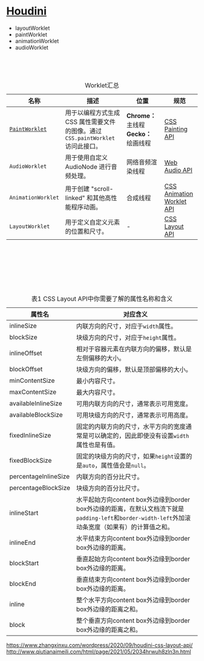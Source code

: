 # [Houdini](https://developer.mozilla.org/zh-CN/docs/Web/Houdini)

* layoutWorklet
* paintWorklet
* animationWorklet
* audioWorklet

&nbsp;

&nbsp;


<table>
<caption>Worklet汇总</caption>
<thead><tr><th>名称</th>
<th>描述</th>
<th>位置</th>
<th>规范</th>
</tr></thead><tbody><tr><td><a href="/api/PaintWorklet.html" title=""><code>PaintWorklet</code></a></td>
<td>用于以编程方式生成 CSS 属性需要文件的图像。通过 <a title="" data-href="/api/CSS/paintWorklet.html"><code>CSS.paintWorklet</code></a> 访问此接口。</td>
<td><strong>Chrome：</strong> 主线程 <strong>Gecko：</strong> 绘画线程</td>
<td><a href="https://drafts.css-houdini.org/css-paint-api-1/#paint-worklet" class="external-link" target="_blank">CSS Painting API</a></td>
</tr><tr><td><a title="" data-href="/api/AudioWorklet.html"><code>AudioWorklet</code></a></td>
<td>用于使用自定义 AudioNode 进行音频处理。</td>
<td>网络音频渲染线程</td>
<td><a href="https://webaudio.github.io/web-audio-api/#AudioWorklet" class="external-link" target="_blank">Web Audio API</a></td>
</tr><tr><td><a title="" data-href="/api/AnimationWorklet.html"><code>AnimationWorklet</code></a></td>
<td>用于创建 "scroll-linked" 和其他高性能程序动画。</td>
<td>合成线程</td>
<td><a href="https://wicg.github.io/animation-worklet/" class="external-link" target="_blank">CSS Animation Worklet API</a></td>
</tr><tr><td><a title="" data-href="/api/LayoutWorklet.html"><code>LayoutWorklet</code></a></td>
<td>用于定义自定义元素的位置和尺寸。</td>
<td>-</td>
<td><a href="https://drafts.css-houdini.org/css-layout-api-1/#layout-worklet" class="external-link" target="_blank">CSS Layout API</a></td>
</tr></tbody></table>

&nbsp;

&nbsp;

&nbsp;

&nbsp;


<table border="0" width="100%" class="params_table" cellspacing="1">
<caption>表1 CSS Layout API中你需要了解的属性名称和含义</caption>
<thead>
<tr>
<th>属性名</th>
<th>对应含义</th>
</tr>
</thead>
<tbody>
<tr>
<td>inlineSize</td>
<td>内联方向的尺寸，对应于<code>width</code>属性。</td>
</tr>
<tr>
<td>blockSize</td>
<td>块级方向的尺寸，对应于<code>height</code>属性。</td>
</tr>
<tr>
<td>inlineOffset</td>
<td>相对于容器元素在内联方向的偏移，默认是左侧偏移的大小。</td>
</tr>
<tr>
<td>blockOffset</td>
<td>块级方向的偏移，默认是顶部偏移的大小。</td>
</tr>
<tr>
<td>minContentSize</td>
<td>最小内容尺寸。</td>
</tr>
<tr>
<td>maxContentSize</td>
<td>最大内容尺寸。</td>
</tr>
<tr>
<td>availableInlineSize</td>
<td>可用内联方向的尺寸，通常表示可用宽度。</td>
</tr>
<tr>
<td>availableBlockSize</td>
<td>可用块级方向的尺寸，通常表示可用高度。</td>
</tr>
<tr>
<td>fixedInlineSize</td>
<td>固定的内联方向的尺寸，水平方向的宽度通常是可以确定的，因此即使没有设置<code>width</code>属性也是有值。</td>
</tr>
<tr>
<td>fixedBlockSize</td>
<td>固定的块级方向的尺寸，如果<code>height</code>设置的是<code>auto</code>，属性值会是<code>null</code>。</td>
</tr>
<tr>
<td>percentageInlineSize</td>
<td>内联方向的百分比尺寸。</td>
</tr>
<tr>
<td>percentageBlockSize</td>
<td>块级方向的百分比尺寸。</td>
</tr>
<tr>
<td>inlineStart</td>
<td>水平起始方向content box外边缘到border box外边缘的距离，在默认文档流下就是<code>padding-left</code>和<code>border-width-left</code>外加滚动条宽度（如果有）的计算值之和。</td>
</tr>
<tr>
<td>inlineEnd</td>
<td>水平结束方向content box外边缘到border box外边缘的距离。</td>
</tr>
<tr>
<td>blockStart</td>
<td>垂直起始方向content box外边缘到border box外边缘的距离。</td>
</tr>
<tr>
<td>blockEnd</td>
<td>垂直结束方向content box外边缘到border box外边缘的距离。</td>
</tr>
<tr>
<td>inline</td>
<td>整个水平方向content box外边缘到border box外边缘的距离之和。</td>
</tr>
<tr>
<td>block</td>
<td>整个垂直方向content box外边缘到border box外边缘的距离之和。</td>
</tr>
</tbody>
</table>

https://www.zhangxinxu.com/wordpress/2020/09/houdini-css-layout-api/
http://www.qiutianaimeili.com/html/page/2021/05/2034hrwuh8zln3n.html